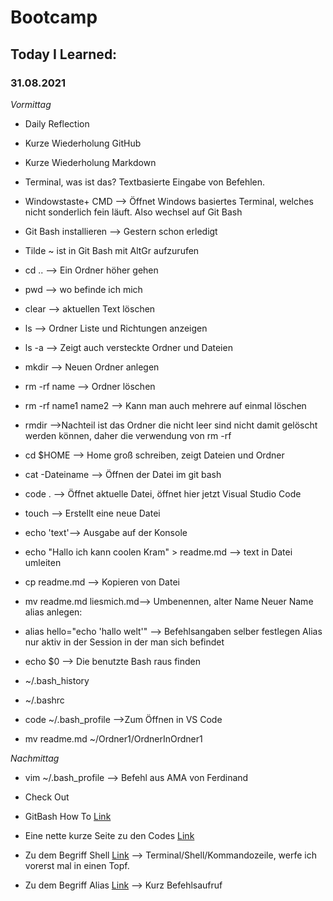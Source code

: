 # Bootcamp
## Today I Learned:
### 31.08.2021

*Vormittag*

- Daily Reflection
- Kurze Wiederholung GitHub
- Kurze Wiederholung Markdown
- Terminal, was ist das? Textbasierte Eingabe von Befehlen.
- Windowstaste+ CMD --> Öffnet Windows basiertes Terminal, welches nicht sonderlich fein läuft. Also wechsel auf Git Bash

- Git Bash installieren --> Gestern schon erledigt
- Tilde ~ ist in Git Bash mit AltGr aufzurufen
- cd .. --> Ein Ordner höher gehen
- pwd --> wo befinde ich mich
- clear --> aktuellen Text löschen
- ls --> Ordner Liste und Richtungen anzeigen
- ls -a --> Zeigt auch versteckte Ordner und Dateien
- mkdir --> Neuen Ordner anlegen
- rm -rf name --> Ordner löschen
- rm -rf name1 name2 --> Kann man auch mehrere auf einmal löschen
- rmdir -->Nachteil ist das Ordner die nicht leer sind nicht damit gelöscht werden können, daher die verwendung von rm -rf
- cd $HOME --> Home groß schreiben, zeigt Dateien und Ordner
- cat -Dateiname --> Öffnen der Datei im git bash
- code . --> Öffnet aktuelle Datei, öffnet hier jetzt Visual Studio Code
- touch --> Erstellt eine neue Datei
- echo 'text'--> Ausgabe auf der Konsole
- echo "Hallo ich kann coolen Kram" > readme.md --> text in Datei umleiten
- cp readme.md --> Kopieren von Datei
- mv readme.md liesmich.md--> Umbenennen, alter Name Neuer Name
alias anlegen:
- alias hello="echo 'hallo welt'" --> Befehlsangaben selber festlegen
  Alias nur aktiv in der Session in der man sich befindet
- echo $0 --> Die benutzte Bash raus finden 
- ~/.bash_history
- ~/.bashrc
- code ~/.bash_profile -->Zum Öffnen in VS Code
- mv readme.md ~/Ordner1/OrdnerInOrdner1



*Nachmittag*
- vim ~/.bash_profile --> Befehl aus AMA von Ferdinand
- Check Out

- GitBash How To [Link](https://git-scm.com/book/de/v2/Erste-Schritte-Was-ist-Versionsverwaltung%3F)
- Eine nette kurze Seite zu den Codes [Link](https://www.earthdatascience.org/workshops/setup-earth-analytics-python/introduction-to-bash-shell/)
- Zu dem Begriff Shell [Link](https://wiki.ubuntuusers.de/Shell/) --> Terminal/Shell/Kommandozeile, werfe ich vorerst mal in einen Topf.
- Zu dem Begriff Alias [Link](https://wiki.ubuntuusers.de/alias/) --> Kurz Befehlsaufruf
